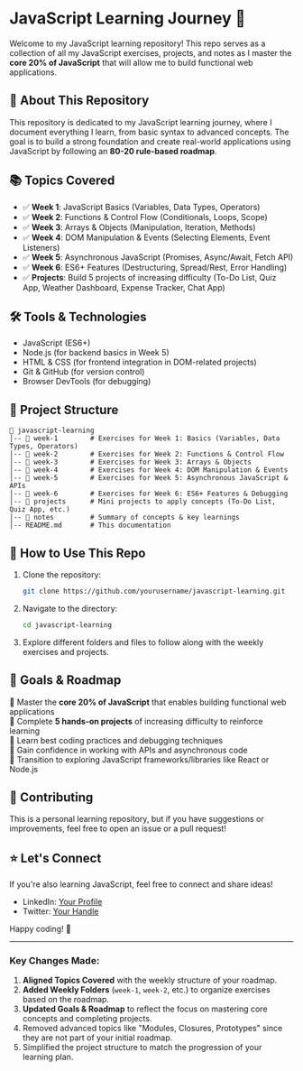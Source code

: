 # JavaScript Learning Journey 🚀

Welcome to my JavaScript learning repository! This repo serves as a collection of all my JavaScript exercises, projects, and notes as I master the **core 20% of JavaScript** that will allow me to build functional web applications.

## 📌 About This Repository
This repository is dedicated to my JavaScript learning journey, where I document everything I learn, from basic syntax to advanced concepts. The goal is to build a strong foundation and create real-world applications using JavaScript by following an **80-20 rule-based roadmap**.

## 📚 Topics Covered
- ✅ **Week 1**: JavaScript Basics (Variables, Data Types, Operators)
- ✅ **Week 2**: Functions & Control Flow (Conditionals, Loops, Scope)
- ✅ **Week 3**: Arrays & Objects (Manipulation, Iteration, Methods)
- ✅ **Week 4**: DOM Manipulation & Events (Selecting Elements, Event Listeners)
- ✅ **Week 5**: Asynchronous JavaScript (Promises, Async/Await, Fetch API)
- ✅ **Week 6**: ES6+ Features (Destructuring, Spread/Rest, Error Handling)
- ✅ **Projects**: Build 5 projects of increasing difficulty (To-Do List, Quiz App, Weather Dashboard, Expense Tracker, Chat App)

## 🛠 Tools & Technologies
- JavaScript (ES6+)
- Node.js (for backend basics in Week 5)
- HTML & CSS (for frontend integration in DOM-related projects)
- Git & GitHub (for version control)
- Browser DevTools (for debugging)

## 📂 Project Structure
```
📁 javascript-learning
│-- 📁 week-1        # Exercises for Week 1: Basics (Variables, Data Types, Operators)
│-- 📁 week-2        # Exercises for Week 2: Functions & Control Flow
│-- 📁 week-3        # Exercises for Week 3: Arrays & Objects
│-- 📁 week-4        # Exercises for Week 4: DOM Manipulation & Events
│-- 📁 week-5        # Exercises for Week 5: Asynchronous JavaScript & APIs
│-- 📁 week-6        # Exercises for Week 6: ES6+ Features & Debugging
│-- 📁 projects      # Mini projects to apply concepts (To-Do List, Quiz App, etc.)
│-- 📁 notes         # Summary of concepts & key learnings
│-- README.md       # This documentation
```

## 🚀 How to Use This Repo
1. Clone the repository:
   ```sh
   git clone https://github.com/yourusername/javascript-learning.git
   ```
2. Navigate to the directory:
   ```sh
   cd javascript-learning
   ```
3. Explore different folders and files to follow along with the weekly exercises and projects.

## 📌 Goals & Roadmap
🔹 Master the **core 20% of JavaScript** that enables building functional web applications  
🔹 Complete **5 hands-on projects** of increasing difficulty to reinforce learning  
🔹 Learn best coding practices and debugging techniques  
🔹 Gain confidence in working with APIs and asynchronous code  
🔹 Transition to exploring JavaScript frameworks/libraries like React or Node.js  

## 📢 Contributing
This is a personal learning repository, but if you have suggestions or improvements, feel free to open an issue or a pull request!

## ⭐ Let's Connect
If you're also learning JavaScript, feel free to connect and share ideas!
- LinkedIn: [Your Profile](https://www.linkedin.com/in/yourprofile)
- Twitter: [Your Handle](https://twitter.com/yourhandle)

Happy coding! 🚀

---

### Key Changes Made:
1. **Aligned Topics Covered** with the weekly structure of your roadmap.
2. **Added Weekly Folders** (`week-1`, `week-2`, etc.) to organize exercises based on the roadmap.
3. **Updated Goals & Roadmap** to reflect the focus on mastering core concepts and completing projects.
4. Removed advanced topics like "Modules, Closures, Prototypes" since they are not part of your initial roadmap.
5. Simplified the project structure to match the progression of your learning plan.